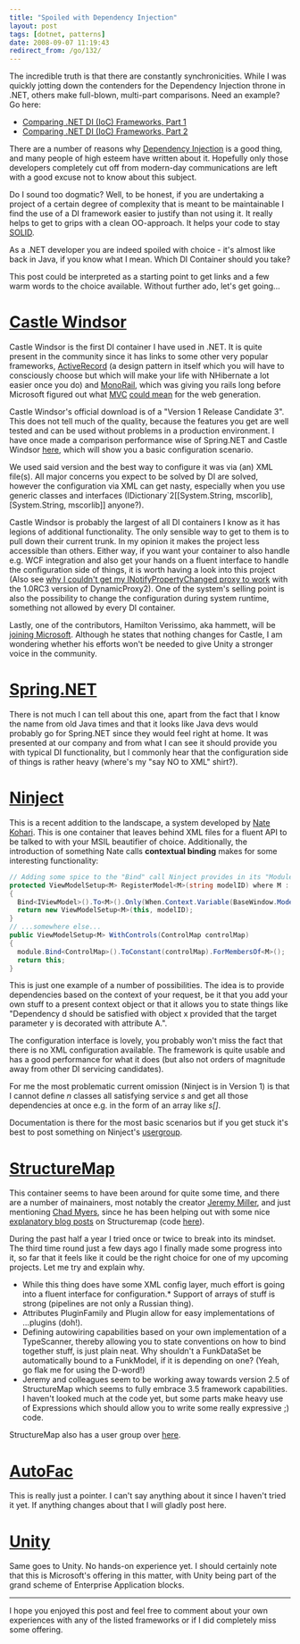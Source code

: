 ```yaml
---
title: "Spoiled with Dependency Injection"
layout: post
tags: [dotnet, patterns]
date: 2008-09-07 11:19:43
redirect_from: /go/132/
---
```


<div class="messages status">

The incredible truth is that there are constantly synchronicities. While I was quickly jotting down the contenders for the Dependency Injection throne in .NET, others make full-blown, multi-part comparisons. Need an example? Go here:

* [Comparing .NET DI (IoC) Frameworks, Part 1](http://blog.ashmind.com/index.php/2008/08/19/comparing-net-di-ioc-frameworks-part-1/)
* [Comparing .NET DI (IoC) Frameworks, Part 2](http://blog.ashmind.com/index.php/2008/09/08/comparing-net-di-ioc-frameworks-part-2/)

</div>

There are a number of reasons why [Dependency Injection](http://www.martinfowler.com/articles/injection.html) is a good thing, and many people of high esteem have written about it. Hopefully only those developers completely cut off from modern-day communications are left with a good excuse not to know about this subject.

Do I sound too dogmatic? Well, to be honest, if you are undertaking a project of a certain degree of complexity that is meant to be maintainable I find the use of a DI framework easier to justify than not using it. It really helps to get to grips with a clean OO-approach. It helps your code to stay [SOLID](http://www.lostechies.com/blogs/chad_myers/archive/2008/03/07/pablo-s-topic-of-the-month-march-solid-principles.aspx).

As a .NET developer you are indeed spoiled with choice - it's almost like back in Java, if you know what I mean. Which DI Container should you take?

This post could be interpreted as a starting point to get links and a few warm words to the choice available. Without further ado, let's get going...

# [Castle Windsor](http://www.castleproject.org/container/index.html)

Castle Windsor is the first DI container I have used in .NET. It is quite present in the community since it has links to some other very popular frameworks, [ActiveRecord](http://www.castleproject.org/activerecord/index.html) (a design pattern in itself which you will have to consciously choose but which will make your life with NHibernate a lot easier once you do) and [MonoRail](http://www.castleproject.org/monorail/index.html), which was giving you rails long before Microsoft figured out what [MVC](http://en.wikipedia.org/wiki/Model_View_Controller) [could mean](http://www.asp.net/mvc/) for the web generation.

Castle Windsor's official download is of a "Version 1 Release Candidate 3". This does not tell much of the quality, because the features you get are well tested and can be used without problems in a production environment. I have once made a comparison performance wise of Spring.NET and Castle Windsor [here](http://realfiction.net/go/143), which will show you a basic configuration scenario.

We used said version and the best way to configure it was via (an) XML file(s). All major concerns you expect to be solved by DI are solved, however the configuration via XML can get nasty, especially when you use generic classes and interfaces (IDictionary`2[[System.String, mscorlib],[System.String, mscorlib]] anyone?).

Castle Windsor is probably the largest of all DI containers I know as it has legions of additional functionality. The only sensible way to get to them is to pull down their current trunk. In my opinion it makes the project less accessible than others. Either way, if you want your container to also handle e.g. WCF integration and also get your hands on a fluent interface to handle the configuration side of things, it is worth having a look into this project (Also see [why I couldn't get my INotifyPropertyChanged proxy to work](http://realfiction.net/go/160) with the 1.0RC3 version of DynamicProxy2). One of the system's selling point is also the possibility to change the configuration during system runtime, something not allowed by every DI container.

Lastly, one of the contributors, Hamilton Verissimo, aka hammett, will be [joining Microsoft](http://hammett.castleproject.org/?p=312). Although he states that nothing changes for Castle, I am wondering whether his efforts won't be needed to give Unity a stronger voice in the community.

# [Spring.NET](http://www.springframework.net/)

There is not much I can tell about this one, apart from the fact that I know the name from old Java times and that it looks like Java devs would probably go for Spring.NET since they would feel right at home. It was presented at our company and from what I can see it should provide you with typical DI functionality, but I commonly hear that the configuration side of things is rather heavy (where's my "say NO to XML" shirt?).

# [Ninject](http://ninject.org/)

This is a recent addition to the landscape, a system developed by [Nate Kohari](http://kohari.org/). This is one container that leaves behind XML files for a fluent API to be talked to with your MSIL beautifier of choice. Additionally, the introduction of something Nate calls **contextual binding** makes for some interesting functionality:

```csharp
// Adding some spice to the "Bind" call Ninject provides in its "Modules"
protected ViewModelSetup<M> RegisterModel<M>(string modelID) where M : IViewModel
{
  Bind<IViewModel>().To<M>().Only(When.Context.Variable(BaseWindow.ModelID).EqualTo(modelID));
  return new ViewModelSetup<M>(this, modelID);
}
// ...somewhere else...
public ViewModelSetup<M> WithControls(ControlMap controlMap)
{
  module.Bind<ControlMap>().ToConstant(controlMap).ForMembersOf<M>();
  return this;
}
```

This is just one example of a number of possibilities. The idea is to provide dependencies based on the context of your request, be it that you add your own stuff to a present context object or that it allows you to state things like "Dependency d should be satisfied with object x provided that the target parameter y is decorated with attribute A.".

The configuration interface is lovely, you probably won't miss the fact that there is no XML configuration available. The framework is quite usable and has a good performance for what it does (but also not orders of magnitude away from other DI servicing candidates).

For me the most problematic current omission (Ninject is in Version 1) is that I cannot define _n_ classes all satisfying service _s_ and get all those dependencies at once e.g. in the form of an array like _s[]_.

Documentation is there for the most basic scenarios but if you get stuck it's best to post something on Ninject's [usergroup](http://groups.google.com/group/ninject).

# [StructureMap](http://structuremap.sourceforge.net/Default.htm)

This container seems to have been around for quite some time, and there are a number of mainainers, most notably the creator [Jeremy Miller](http://codebetter.com/blogs/jeremy.miller/), and just mentioning [Chad Myers](http://www.lostechies.com/blogs/chad_myers/), since he has been helping out with some nice [explanatory blog posts](http://www.lostechies.com/blogs/chad_myers/archive/tags/StructureMap/default.aspx) on Structuremap (code [here](http://sourceforge.net/projects/structuremap/)).

During the past half a year I tried once or twice to break into its mindset. The third time round just a few days ago I finally made some progress into it, so far that it feels like it could be the right choice for one of my upcoming projects. Let me try and explain why.

*   While this thing does have some XML config layer, much effort is going into a fluent interface for configuration.*   Support of arrays of stuff is strong (pipelines are not only a Russian thing).
*   Attributes PluginFamily and Plugin allow for easy implementations of ...plugins (doh!).
*   Defining autowiring capabilities based on your own implementation of a TypeScanner, thereby allowing you to state conventions on how to bind together stuff, is just plain neat. Why shouldn't a FunkDataSet be automatically bound to a FunkModel, if it is depending on one? (Yeah, go flak me for using the D-word!)
*   Jeremy and colleagues seem to be working away towards version 2.5 of StructureMap which seems to fully embrace 3.5 framework capabilities. I haven't looked much at the code yet, but some parts make heavy use of Expressions which should allow you to write some really expressive ;) code.

StructureMap also has a user group over [here](http://groups.google.com/group/structuremap-users).

# [AutoFac](http://code.google.com/p/autofac/)

This is really just a pointer. I can't say anything about it since I haven't tried it yet. If anything changes about that I will gladly post here.

# [Unity](http://www.codeplex.com/unity)

Same goes to Unity. No hands-on experience yet. I should certainly note that this is Microsoft's offering in this matter, with Unity being part of the grand scheme of Enterprise Application blocks.

* * *

I hope you enjoyed this post and feel free to comment about your own experiences with any of the listed frameworks or if I did completely miss some offering.
